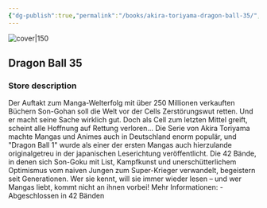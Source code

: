 ```yaml
---
{"dg-publish":true,"permalink":"/books/akira-toriyama-dragon-ball-35/","title":"\"Dragon Ball 35\"","tags":["manga","Fantasy"]}
---
```




![cover|150](http://books.google.com/books/content?id=dcR2DwAAQBAJ&printsec=frontcover&img=1&zoom=1&edge=curl&source=gbs_api)

## Dragon Ball 35

### Store description

Der Auftakt zum Manga-Welterfolg mit über 250 Millionen verkauften Büchern Son-Gohan soll die Welt vor der Cells Zerstörungswut retten. Und er macht seine Sache wirklich gut. Doch als Cell zum letzten Mittel greift, scheint alle Hoffnung auf Rettung verloren... Die Serie von Akira Toriyama machte Mangas und Animes auch in Deutschland enorm populär, und "Dragon Ball 1" wurde als einer der ersten Mangas auch hierzulande originalgetreu in der japanischen Leserichtung veröffentlicht. Die 42 Bände, in denen sich Son-Goku mit List, Kampfkunst und unerschütterlichem Optimismus vom naiven Jungen zum Super-Krieger verwandelt, begeistern seit Generationen. Wer sie kennt, will sie immer wieder lesen – und wer Mangas liebt, kommt nicht an ihnen vorbei! Mehr Informationen: - Abgeschlossen in 42 Bänden
```